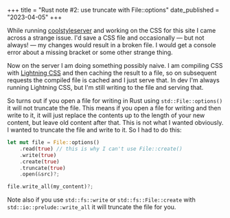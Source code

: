 +++
title = "Rust note #2: use truncate with File::options"
date_published = "2023-04-05"
+++

While running [coolstyleserver](https://github.com/erickmerchant/coolstyleserver/) and working on the CSS for this site I came across a strange issue. I'd save a CSS file and occasionally — but not always! — my changes would result in a broken file. I would get a console error about a missing bracket or some other strange thing.

Now on the server I am doing something possibly naive. I am compiling CSS with [Lightning CSS](https://lightningcss.dev/) and then caching the result to a file, so on subsequent requests the compiled file is cached and I just serve that. In dev I'm always running Lightning CSS, but I'm still writing to the file and serving that.

So turns out if you open a file for writing in Rust using `std::File::options()` it will not truncate the file. This means if you open a file for writing and then write to it, it will just replace the contents up to the length of your new content, but leave old content after that. This is not what I wanted obviously. I wanted to truncate the file and write to it. So I had to do this:

``` rust
let mut file = File::options()
	.read(true) // this is why I can't use File::create()
	.write(true)
	.create(true)
	.truncate(true)
	.open(&src)?;

file.write_all(my_content)?;
```

Note also if you use `std::fs::write` or `std::fs::File::create` with `std::io::prelude::write_all` it will truncate the file for you.
